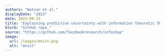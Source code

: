 ```yaml
---
authors: "Watson et al."
displayDate: "2023"
date: 2023-09-23
title: "Explaining predictive uncertainty with information theoretic Shapley values"
blurb: "GitHub repo."
source: "https://github.com/facebookresearch/infoshap"
image:
  url: /images/mnist.png
  alt: "mnist"
---
```

